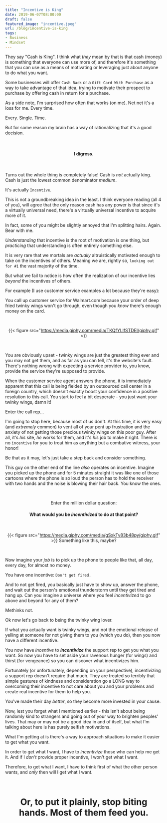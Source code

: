 ```yaml
---
title: "Incentive is King"
date: 2019-06-07T08:00:00
draft: false
featured_image: "incentive.jpeg"
url: /blog/incentive-is-king
tags:
- Business
- Mindset
---
```


They say "Cash is King". I think what *they* mean by that is that cash (money) is something that everyone can use more of,
and therefore it's something that you can use as a means of motivating or leveraging just about anyone to do what you want.

Some businesses will offer `Cash Back` or a `Gift Card With Purchase` as a way to take advantage of that idea, trying to 
motivate their prospect to purchase by offering cash in return for a purchase.

As a side note, I'm surprised how often that works (on me). Net net it's a loss for me. Every time. 

Every. Single. Time.

But for some reason my brain has a way of rationalizing that it's a good decision.

<center>

&nbsp;

#### I digress.
&nbsp;

</center>

Turns out the whole thing is completely false! Cash is *not* actually king. Cash is just the lowest common denominator 
*medium*.

It's actually `Incentive`.

This is not a groundbreaking idea in the least. I think everyone reading (all 4 of you), will agree that the only reason
cash has any power is that since it's a virtually universal need, there's a virtually universal incentive to acquire more
of it. 

In fact, some of you might be slightly annoyed that I'm splitting hairs. Again. Bear with me.

*Understanding* that incentive is the root of motivation is one thing, but *practicing* that understanding is often 
entirely something else.

It is very rare that we mortals are *actually* altruistically motivated enough to take on the incentives of others. Meaning
we are, rightly so, `looking out for #1` the vast majority of the time.

But what we fail to notice is how often the realization of our incentive lies *beyond* the incentives of others.

For example (I use customer service examples a lot because they're easy):

You call up customer service for Walmart.com because your order of deep fried twinky wings won't go through, even though 
you *know* there's enough money on the card.

&nbsp;

<center>

{{< figure src="https://media.giphy.com/media/TKQfYLlfSTDEI/giphy.gif" >}}

</center>
&nbsp;

You are obviously upset - twinky wings are just the greatest thing ever and you may not get them, and as far as you can 
tell, it's the website's fault. There's nothing wrong with expecting a service provider to, you know, provide the service
they're supposed to provide.

When the customer service agent answers the phone, it is immediately apparent that this call is being fielded by an 
outsourced call center in a foreign country, which doesn't exactly boost your confidence in a positive resolution to this
call. You start to feel a bit desperate - you just want your twinky wings, damn it!

Enter the call rep...

I'm going to stop here, because most of us don't. At this time, it is very easy (and *extremely* common) to vent all of
your pent up frustration and the anxiety of not getting those precious twinky wings on this poor guy. After all, it's 
*his* site, *he* works for them, and it's *his* job to make it right. There is no `incentive` for you to treat him as 
anything but a combative witness, your honor!

Be that as it may, let's just take a step back and consider something.

This guy on the other end of the line *also* operates on incentive. Imagine you picked up the phone and for 5 minutes 
straight it was like one of those cartoons where the phone is so loud the person has to hold the receiver with two hands 
and the noise is blowing their hair back. You know the ones.

&nbsp;

<center> 

Enter the million dollar question:

#### What would you be *incentivized* to do at that point?

&nbsp;

{{< figure src="https://media.giphy.com/media/gSxkTv83b48py/giphy.gif" >}}
Something like this, maybe? 

</center>
&nbsp;

Now imagine your *job* is to pick up the phone to people like that, all day, every day, for almost no money. 

You have one incentive: `Don't get fired. `

And to not get fired, you basically just have to show up, answer the phone, and wait out the person's emotional thunderstorm
until they get tired and hang up. Can you imagine a universe where you feel *incentivized* to go above and beyond for 
any of them?

Methinks not.

Ok now let's go back to being the twinky wing lover.

If what you actually want is twinky wings, and not the emotional release of yelling at someone for not giving them to 
you (which you do), then you now have a different incentive.

You now have *incentive* to ***incentivize*** the support rep to get you what you want. So now you have to set aside your
ravenous hunger (for wings) and thirst (for vengeance) so you can discover what incentivizes him. 

Fortunately (or unfortunately, depending on your perspective), incentivizing a support rep doesn't require that much.
They are treated so terribly that simple gestures of kindness and consideration go a LONG way to overcoming their incentive
to not care about you and your problems and create real incentive for them to help you. 

You've made their day *better*, so they become more invested in your cause.

Now, lest you forget what I mentioned earlier - this isn't about being randomly kind to strangers and going out of your
way to brighten peoples' lives. That may or may not be a good idea in and of itself, but what I'm talking about here is
has purely selfish motivations. 

What I'm getting at is there's a way to approach situations to make it easier to get what you want.

In order to get what *I* want, I have to *incentivize* those who can help me get it. And if I *don't* provide proper
incentive, I won't get what I want. 

Therefore, to get what I want, I have to think first of what the other person wants, and *only* then will I get what I
want.

&nbsp;

<center>

# Or, to put it plainly, stop biting hands. Most of them feed you.

</center>

&nbsp;
